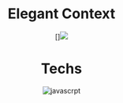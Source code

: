 <div align="center"><h1>Elegant Context</h1>




[]<img src = "https://raw.githubusercontent.com/vinita2003/ProjectImages/main/a.png">

# Techs
![javascrpt](https://img.shields.io/badge/JavaScript-F7DF1E.svg?style=for-the-badge&logo=JavaScript&logoColor=black)
